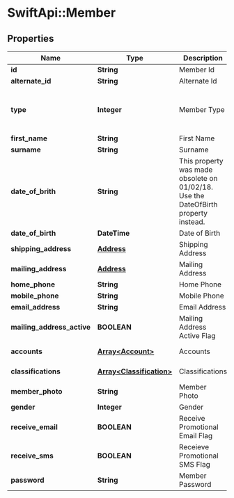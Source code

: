 # SwiftApi::Member

## Properties
Name | Type | Description | Notes
------------ | ------------- | ------------- | -------------
**id** | **String** | Member Id | Int32 | Update Denied.  Optional when creating a new member. | 
**alternate_id** | **String** | Alternate Id | String(64) | Update Allowed. | 
**type** | **Integer** | Member Type | Int32(0 &#x3D; Member, 3 &#x3D; Alternate, 5 &#x3D; EGM) | Update Denied. | 
**first_name** | **String** | First Name | String(30) | Update Allowed. | 
**surname** | **String** | Surname | String(30) | Update Allowed. | 
**date_of_brith** | **String** | This property was made obsolete on 01/02/18.  Use the DateOfBirth property instead. | 
**date_of_birth** | **DateTime** | Date of Birth | DateTime | Update Allowed. | 
**shipping_address** | [**Address**](Address.md) | Shipping Address | Complex Object | Update Allowed. | 
**mailing_address** | [**Address**](Address.md) | Mailing Address | Complex Object | Update Allowed. | 
**home_phone** | **String** | Home Phone | String(20) | Update Allowed. | 
**mobile_phone** | **String** | Mobile Phone | String(20) | Update Allowed. | 
**email_address** | **String** | Email Address | String(50) | Update Allowed. | 
**mailing_address_active** | **BOOLEAN** | Mailing Address Active Flag | Boolean | Update Allowed. | 
**accounts** | [**Array&lt;Account&gt;**](Account.md) | Accounts | Complex Object | Partial Update Allowed. | 
**classifications** | [**Array&lt;Classification&gt;**](Classification.md) | Classifications | Complex Object | Update Allowed. | 
**member_photo** | **String** | Member Photo | Byte[] | Update Denied. | 
**gender** | **Integer** | Gender | Int32 | Update Allowed.  0 &#x3D; Male, 1 &#x3D; Female. | 
**receive_email** | **BOOLEAN** | Receive Promotional Email Flag | Boolean | Update Allowed. | 
**receive_sms** | **BOOLEAN** | Receieve Promotional SMS Flag | Boolean | Update Allowed. | 
**password** | **String** | Member Password | String | Update Denied.  Can be set when creating a new member.  Value is never returned when getting a member. | 


